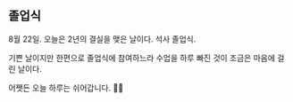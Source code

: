 ## 졸업식

8월 22일. 오늘은 2년의 결실을 맺은 날이다. 석사 졸업식.

기쁜 날이지만 한편으로 졸업식에 참여하느라 수업을 하루 빠진 것이 조금은 마음에 걸린 날이다.

어쨋든 오늘 하루는 쉬어갑니다. 🧑‍🎓
